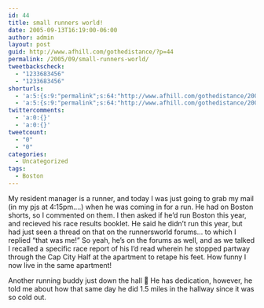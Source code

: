 ```yaml
---
id: 44
title: small runners world!
date: 2005-09-13T16:19:00-06:00
author: admin
layout: post
guid: http://www.afhill.com/gothedistance/?p=44
permalink: /2005/09/small-runners-world/
tweetbackscheck:
  - "1233683456"
  - "1233683456"
shorturls:
  - 'a:5:{s:9:"permalink";s:64:"http://www.afhill.com/gothedistance/2005/09/small-runners-world/";s:7:"tinyurl";s:25:"http://tinyurl.com/cur6ur";s:4:"isgd";s:17:"http://is.gd/ifl9";s:5:"bitly";s:20:"http://bit.ly/286EA8";s:4:"trim";s:17:"http://tr.im/edre";}'
  - 'a:5:{s:9:"permalink";s:64:"http://www.afhill.com/gothedistance/2005/09/small-runners-world/";s:7:"tinyurl";s:25:"http://tinyurl.com/cur6ur";s:4:"isgd";s:17:"http://is.gd/ifl9";s:5:"bitly";s:20:"http://bit.ly/286EA8";s:4:"trim";s:17:"http://tr.im/edre";}'
twittercomments:
  - 'a:0:{}'
  - 'a:0:{}'
tweetcount:
  - "0"
  - "0"
categories:
  - Uncategorized
tags:
  - Boston
---
```

My resident manager is a runner, and today I was just going to grab my mail (in my pjs at 4:15pm&#8230;.) when he was coming in for a run. He had on Boston shorts, so I commented on them. I then asked if he&#8217;d run Boston this year, and recieved his race results booklet. He said he didn&#8217;t run this year, but had just seen a thread on that on the runnersworld forums&#8230; to which I replied &#8220;that was me!&#8221; So yeah, he&#8217;s on the forums as well, and as we talked I recalled a specific race report of his I&#8217;d read wherein he stopped partway through the Cap City Half at the apartment to retape his feet. How funny I now live in the same apartment!

Another running buddy just down the hall 🙂 He has dedication, however, he told me about how that same day he did 1.5 miles in the hallway since it was so cold out.